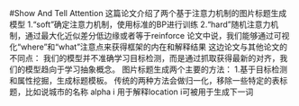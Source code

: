 #Show And Tell Attention
这篇论文介绍了两个基于注意力机制的图片标题生成模型
1.“soft”确定注意力机制，使用标准的BP进行训练
2.“hard”随机注意力机制，通过最大化近似差分低边缘或者等于reinforce
论文中说，我们能够通过可视化“where”和“what”注意点来获得框架的内在和解释结果
这边论文与其他论文的不同点：
我们的模型并不准确学习目标检测，而是通过抓取获得最新的对齐，我们的模型趋向于学习抽象概念。
图片标题生成两个主要的方法：
1.基于目标检测和属性挖掘，生成标题模板。
传统的两种方法会做归一化，移除一些特定的表标题，比如说城市的名称
alpha i 用于解释location i可被用于生成下一词